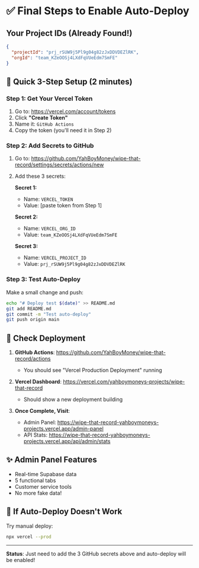 # ✅ Final Steps to Enable Auto-Deploy

## Your Project IDs (Already Found!)
```json
{
  "projectId": "prj_rSUW9j5Pl9g04g82zJxDDVDEZlRK",
  "orgId": "team_KZeOOSj4LXdFqVUeEdm7SmFE"
}
```

## 🚀 Quick 3-Step Setup (2 minutes)

### Step 1: Get Your Vercel Token
1. Go to: https://vercel.com/account/tokens
2. Click **"Create Token"**
3. Name it: `GitHub Actions`
4. Copy the token (you'll need it in Step 2)

### Step 2: Add Secrets to GitHub
1. Go to: https://github.com/YahBoyMoney/wipe-that-record/settings/secrets/actions/new
2. Add these 3 secrets:

   **Secret 1:**
   - Name: `VERCEL_TOKEN`
   - Value: [paste token from Step 1]
   
   **Secret 2:**
   - Name: `VERCEL_ORG_ID`
   - Value: `team_KZeOOSj4LXdFqVUeEdm7SmFE`
   
   **Secret 3:**
   - Name: `VERCEL_PROJECT_ID`
   - Value: `prj_rSUW9j5Pl9g04g82zJxDDVDEZlRK`

### Step 3: Test Auto-Deploy
Make a small change and push:
```bash
echo "# Deploy test $(date)" >> README.md
git add README.md
git commit -m "Test auto-deploy"
git push origin main
```

## 🎯 Check Deployment

1. **GitHub Actions**: https://github.com/YahBoyMoney/wipe-that-record/actions
   - You should see "Vercel Production Deployment" running

2. **Vercel Dashboard**: https://vercel.com/yahboymoneys-projects/wipe-that-record
   - Should show a new deployment building

3. **Once Complete, Visit**:
   - Admin Panel: https://wipe-that-record-yahboymoneys-projects.vercel.app/admin-panel
   - API Stats: https://wipe-that-record-yahboymoneys-projects.vercel.app/api/admin/stats

## ✨ Admin Panel Features
- Real-time Supabase data
- 5 functional tabs
- Customer service tools
- No more fake data!

## 🔧 If Auto-Deploy Doesn't Work

Try manual deploy:
```bash
npx vercel --prod
```

---
**Status**: Just need to add the 3 GitHub secrets above and auto-deploy will be enabled!